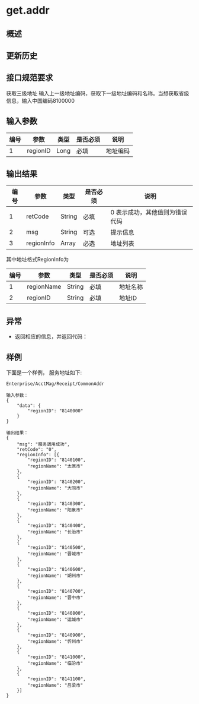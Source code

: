 # get.addr 

## 概述


## 更新历史

## 接口规范要求
获取三级地址
输入上一级地址编码，获取下一级地址编码和名称。当想获取省级信息，输入中国编码8100000

## 输入参数

| 编号 | 参数 | 类型 | 是否必须 |说明 |
| ---- | ---- | ---- | ---- | ---- |
|1|regionID|Long|必填|地址编码|

## 输出结果

| 编号 | 参数 | 类型 | 是否必须 |说明 |
| ---- | ---- | ---- | ---- | ---- |
|1|retCode|String|必填|0 表示成功，其他值则为错误代码|
|2|msg|String|可选|提示信息|
|3|regionInfo|Array|必选|地址列表|

其中地址格式RegionInfo为

| 编号 | 参数 | 类型 | 是否必须 |说明 |
| ---- | ---- | ---- | ---- | ---- |
|1|regionName|String|必填|地址名称|
|2|regionID|String|必填|地址ID|



## 异常
 * 返回相应的信息，并返回代码：
 
## 样例

下面是一个样例，
服务地址如下:
```
Enterprise/AcctMag/Receipt/CommonAddr
```

```
输入参数：
{
	"data": {
		"regionID": "8140000"
	}    
}

输出结果：
{
	"msg": "服务调用成功",
	"retCode": "0",
	"regionInfo": [{
		"regionID": "8140100",
		"regionName": "太原市"
	},
	{
		"regionID": "8140200",
		"regionName": "大同市"
	},
	{
		"regionID": "8140300",
		"regionName": "阳泉市"
	},
	{
		"regionID": "8140400",
		"regionName": "长治市"
	},
	{
		"regionID": "8140500",
		"regionName": "晋城市"
	},
	{
		"regionID": "8140600",
		"regionName": "朔州市"
	},
	{
		"regionID": "8140700",
		"regionName": "晋中市"
	},
	{
		"regionID": "8140800",
		"regionName": "运城市"
	},
	{
		"regionID": "8140900",
		"regionName": "忻州市"
	},
	{
		"regionID": "8141000",
		"regionName": "临汾市"
	},
	{
		"regionID": "8141100",
		"regionName": "吕梁市"
	}]
}
```




